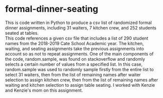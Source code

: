 # formal-dinner-seating
This is code written in Python to produce a csv list of randomized formal dinner assignments, including 31 waiters, 7 kitchen crew, and 252 students seated at tables.  
This code references a given csv file that includes a list of 290 student names from the 2018-2019 Cate School Academic year.
The kitchen, waiting, and seating assignments take the previous assignments into account so as not to repeat assignments.
One of the main components of the code, random.sample, was found on stackoverflow and randomly selects a certain number of values from a specified list.  In this case, random.sample was used to randomly sample firstly from the entire list to select 31 waiters, then from the list of remaining names after waiter selection to assign kitchen crew, then from the list of remaining names after waiting and kitchen selection to assign table seating.
I worked with Kenzie and Kenzie's mom on this assignment.
